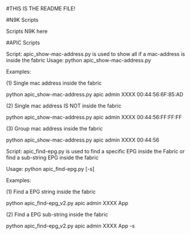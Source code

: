 #THIS IS THE README FILE!

#N9K Scripts

Scripts N9K here

#APIC Scripts

Script: apic_show-mac-address.py is used to show all if a mac-address is inside the fabric
Usage: python apic_show-mac-address.py <hostname> <username> <password> <mac-address>

Examples:

(1) Single mac address inside the fabric

python apic_show-mac-address.py apic admin XXXX 00:44:56:6F:85:AD

(2) Single mac address IS NOT inside the fabric

python apic_show-mac-address.py apic admin XXXX 00:44:56:FF:FF:FF

(3) Group mac address inside the fabric

python apic_show-mac-address.py apic admin XXXX 00:44:56

Script: apic_find-epg.py is used to find a specific EPG inside the Fabric
or find a sub-string EPG inside the fabric

Usage: python apic_find-epg.py <hostname> <username> <password> <epg> [-s]

Examples:

(1) Find a EPG string inside the fabric

python apic_find-epg_v2.py apic admin XXXX App

(2) Find a EPG sub-string inside the fabric

python apic_find-epg_v2.py apic admin XXXX App -s
